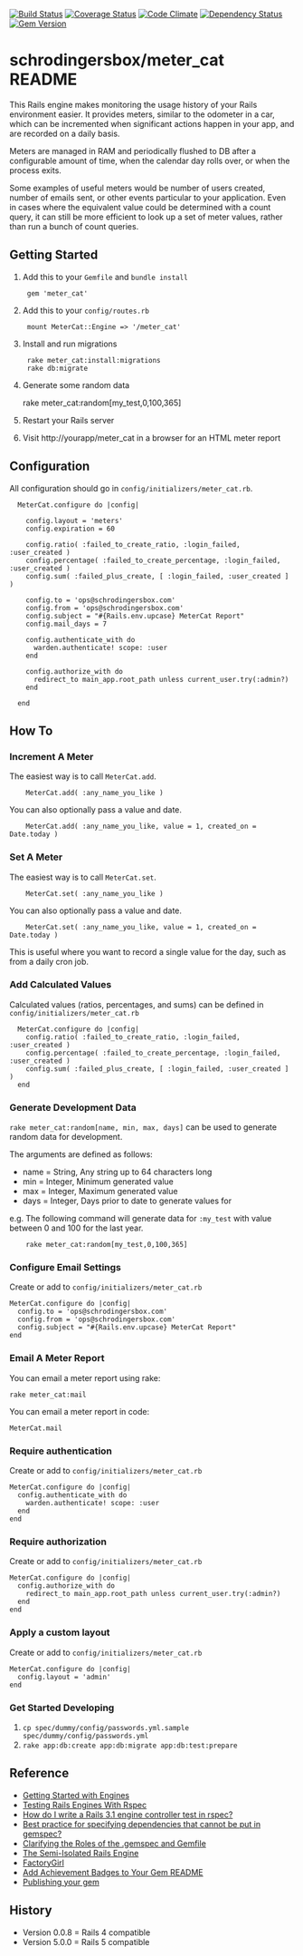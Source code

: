 [![Build Status](https://travis-ci.org/schrodingersbox/meter_cat.svg?branch=master)](https://travis-ci.org/schrodingersbox/meter_cat)
[![Coverage Status](https://coveralls.io/repos/schrodingersbox/meter_cat/badge.png?branch=master)](https://coveralls.io/r/schrodingersbox/meter_cat?branch=master)
[![Code Climate](https://codeclimate.com/github/schrodingersbox/meter_cat.png)](https://codeclimate.com/github/schrodingersbox/meter_cat)
[![Dependency Status](https://gemnasium.com/schrodingersbox/meter_cat.png)](https://gemnasium.com/schrodingersbox/meter_cat)
[![Gem Version](https://badge.fury.io/rb/meter_cat.png)](http://badge.fury.io/rb/meter_cat)

# schrodingersbox/meter_cat README

This Rails engine makes monitoring the usage history of your Rails environment easier.
It provides meters, similar to the odometer in a car, which can be incremented
when significant actions happen in your app, and are recorded on a daily basis.

Meters are managed in RAM and periodically flushed to DB after a configurable amount of time,
when the calendar day rolls over, or when the process exits.

Some examples of useful meters would be number of users created, number of emails sent, or
other events particular to your application.  Even in cases where the equivalent value could be
determined with a count query, it can still be more efficient to look up a set of meter values,
rather than run a bunch of count queries.

## Getting Started

1. Add this to your `Gemfile` and `bundle install`

		gem 'meter_cat'

2. Add this to your `config/routes.rb`

		mount MeterCat::Engine => '/meter_cat'

3. Install and run migrations

        rake meter_cat:install:migrations
        rake db:migrate

4. Generate some random data

    rake meter_cat:random[my_test,0,100,365]

5. Restart your Rails server

6.  Visit http://yourapp/meter_cat in a browser for an HTML meter report

## Configuration

  All configuration should go in `config/initializers/meter_cat.rb`.

      MeterCat.configure do |config|

        config.layout = 'meters'
        config.expiration = 60

        config.ratio( :failed_to_create_ratio, :login_failed, :user_created )
        config.percentage( :failed_to_create_percentage, :login_failed, :user_created )
        config.sum( :failed_plus_create, [ :login_failed, :user_created ] )

        config.to = 'ops@schrodingersbox.com'
        config.from = 'ops@schrodingersbox.com'
        config.subject = "#{Rails.env.upcase} MeterCat Report"
        config.mail_days = 7

        config.authenticate_with do
          warden.authenticate! scope: :user
        end

        config.authorize_with do
          redirect_to main_app.root_path unless current_user.try(:admin?)
        end

      end

## How To

### Increment A Meter

The easiest way is to call `MeterCat.add`.

        MeterCat.add( :any_name_you_like )

You can also optionally pass a value and date.

        MeterCat.add( :any_name_you_like, value = 1, created_on = Date.today )

### Set A Meter

The easiest way is to call `MeterCat.set`.

        MeterCat.set( :any_name_you_like )

You can also optionally pass a value and date.

        MeterCat.set( :any_name_you_like, value = 1, created_on = Date.today )

This is useful where you want to record a single value for the day, such as from a daily cron job.

### Add Calculated Values

Calculated values (ratios, percentages, and sums) can be defined in `config/initializers/meter_cat.rb`

      MeterCat.configure do |config|
        config.ratio( :failed_to_create_ratio, :login_failed, :user_created )
        config.percentage( :failed_to_create_percentage, :login_failed, :user_created )
        config.sum( :failed_plus_create, [ :login_failed, :user_created ] )
      end

### Generate Development Data

`rake meter_cat:random[name, min, max, days]` can be used to generate random data for development.

The arguments are defined as follows:

 * name = String, Any string up to 64 characters long
 * min = Integer, Minimum generated value
 * max = Integer, Maximum generated value
 * days = Integer, Days prior to date to generate values for

e.g. The following command will generate data for `:my_test` with value between 0 and 100 for the last year.

        rake meter_cat:random[my_test,0,100,365]

### Configure Email Settings

Create or add to `config/initializers/meter_cat.rb`

    MeterCat.configure do |config|
      config.to = 'ops@schrodingersbox.com'
      config.from = 'ops@schrodingersbox.com'
      config.subject = "#{Rails.env.upcase} MeterCat Report"
    end

### Email A Meter Report

You can email a meter report using rake:

    rake meter_cat:mail

You can email a meter report in code:

    MeterCat.mail

### Require authentication

Create or add to `config/initializers/meter_cat.rb`

    MeterCat.configure do |config|
      config.authenticate_with do
        warden.authenticate! scope: :user
      end
    end

### Require authorization

Create or add to `config/initializers/meter_cat.rb`

    MeterCat.configure do |config|
      config.authorize_with do
        redirect_to main_app.root_path unless current_user.try(:admin?)
      end
    end

### Apply a custom layout

Create or add to `config/initializers/meter_cat.rb`

    MeterCat.configure do |config|
      config.layout = 'admin'
    end

### Get Started Developing

1.  `cp spec/dummy/config/passwords.yml.sample spec/dummy/config/passwords.yml`    
2.  `rake app:db:create app:db:migrate app:db:test:prepare`

## Reference

 * [Getting Started with Engines](http://edgeguides.rubyonrails.org/engines.html)
 * [Testing Rails Engines With Rspec](http://whilefalse.net/2012/01/25/testing-rails-engines-rspec/)
 * [How do I write a Rails 3.1 engine controller test in rspec?](http://stackoverflow.com/questions/5200654/how-do-i-write-a-rails-3-1-engine-controller-test-in-rspec)
 * [Best practice for specifying dependencies that cannot be put in gemspec?](https://groups.google.com/forum/?fromgroups=#!topic/ruby-bundler/U7FMRAl3nJE)
 * [Clarifying the Roles of the .gemspec and Gemfile](http://yehudakatz.com/2010/12/16/clarifying-the-roles-of-the-gemspec-and-gemfile/)
 * [The Semi-Isolated Rails Engine](http://bibwild.wordpress.com/2012/05/10/the-semi-isolated-rails-engine/)
 * [FactoryGirl](https://github.com/thoughtbot/factory_girl)
 * [Add Achievement Badges to Your Gem README](http://elgalu.github.io/2013/add-achievement-badges-to-your-gem-readme/)
 * [Publishing your gem](http://guides.rubygems.org/publishing/)

## History

 * Version 0.0.8 = Rails 4 compatible
 * Version 5.0.0 = Rails 5 compatible

